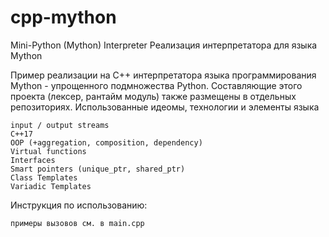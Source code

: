 # cpp-mython
Mini-Python (Mython) Interpreter
Реализация интерпретатора для языка Mython

Пример реализации на С++ интерпретатора языка программирования Mython - упрощенного подмножества Python. Составляющие этого проекта (лексер, рантайм модуль) также размещены в отдельных репозиториях.
Использованные идеомы, технологии и элементы языка

    input / output streams
    C++17
    OOP (+aggregation, composition, dependency)
    Virtual functions
    Interfaces
    Smart pointers (unique_ptr, shared_ptr)
    Class Templates
    Variadic Templates

Инструкция по использованию:

    примеры вызовов см. в main.cpp

